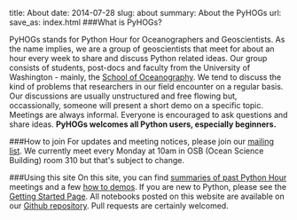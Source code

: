 title: About
date: 2014-07-28 
slug: about
summary: About the PyHOGs
url:
save_as: index.html
###What is PyHOGs?

PyHOGs stands for Python Hour for Oceanographers and Geoscientists. As the name implies, we are a group of geoscientists that meet for about an hour every week to share and discuss Python related ideas. Our group consists of students, post-docs and faculty from the University of Washington - mainly, the [School of Oceanography](http://www.ocean.washington.edu/). We tend to discuss the kind of problems that researchers in our field encounter on a regular basis. Our discussions are usually unstructured and free flowing but, occassionally, someone will present a short demo on a specific topic. Meetings are always informal. Everyone is encouraged to ask questions and share ideas. **PyHOGs welcomes all Python users, especially beginners.** 


###How to join
For updates and meeting notices, please join our [mailing list](https://mailman1.u.washington.edu/mailman/listinfo/pyhogs). We currently meet every Monday at 10am in OSB (Ocean Science Building) room 310 but that's subject to change. 

###Using this site
On this site, you can find [summaries of past Python Hour](../category/python-hour) meetings and a few [how to demos](../category/how-to). If you are new to Python, please see the [Getting Started Page](getting-started). All notebooks posted on this website are available on our [Github repository](https://github.com/UWOcnPyUsers/uwocnpyusers). Pull requests are certainly welcomed.

